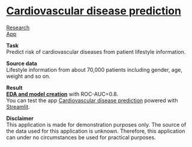 # [Cardiovascular disease prediction](https://cardiovascular-disease-prediction.streamlit.app/)

[Research](https://github.com/Nanobelka/cardiovascular_disease_prediction/tree/main/research_and_model)  
[App](https://cardiovascular-disease-prediction.streamlit.app/)

**Task**  
Predict risk of cardiovascular diseases from patient lifestyle information.

**Source data**  
Lifestyle information from about 70,000 patients including gender, age, weight and so on.

**Result**  
**[EDA and model creation](https://github.com/Nanobelka/cardiovascular_disease_prediction/tree/main/research_and_model)** with ROC-AUC=0.8.  
You can test the app [Cardiovascular disease prediction](https://cardiovascular-disease-prediction.streamlit.app/) powered with [Streamlit](https://streamlit.io/).

**Disclaimer**  
This application is made for demonstration purposes only. The source of the data used for this application is unknown. Therefore, this application can under no circumstances be used for practical purposes.

